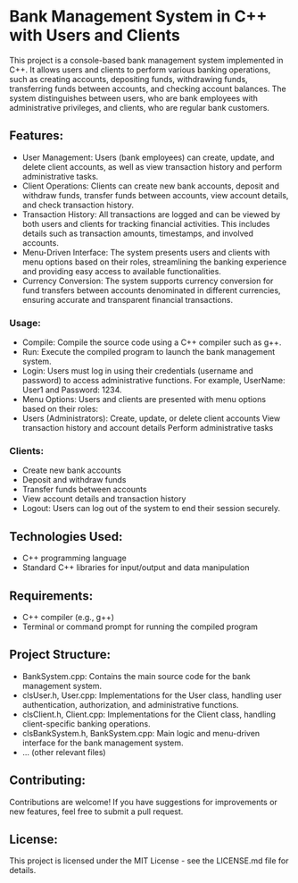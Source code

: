 # Bank Management System in C++ with Users and Clients
This project is a console-based bank management system implemented in C++. It allows users and clients to perform various banking operations, such as creating accounts, depositing funds, withdrawing funds, transferring funds between accounts, and checking account balances. The system distinguishes between users, who are bank employees with administrative privileges, and clients, who are regular bank customers.

## Features:
* User Management: Users (bank employees) can create, update, and delete client accounts, as well as view transaction history and perform administrative tasks.
* Client Operations: Clients can create new bank accounts, deposit and withdraw funds, transfer funds between accounts, view account details, and check transaction history.
* Transaction History: All transactions are logged and can be viewed by both users and clients for tracking financial activities. This includes details such as transaction amounts, timestamps, and involved accounts.
* Menu-Driven Interface: The system presents users and clients with menu options based on their roles, streamlining the banking experience and providing easy access to available functionalities.
* Currency Conversion: The system supports currency conversion for fund transfers between accounts denominated in different currencies, ensuring accurate and transparent financial transactions.
### Usage:
* Compile: Compile the source code using a C++ compiler such as g++.
* Run: Execute the compiled program to launch the bank management system.
* Login: Users must log in using their credentials (username and password) to access administrative functions. For example, UserName: User1 and Password: 1234.
* Menu Options: Users and clients are presented with menu options based on their roles:
* Users (Administrators):
Create, update, or delete client accounts
View transaction history and account details
Perform administrative tasks
### Clients:
* Create new bank accounts
* Deposit and withdraw funds
* Transfer funds between accounts
* View account details and transaction history
* Logout: Users can log out of the system to end their session securely.
## Technologies Used:
* C++ programming language
* Standard C++ libraries for input/output and data manipulation
## Requirements:
* C++ compiler (e.g., g++)
* Terminal or command prompt for running the compiled program
## Project Structure:
* BankSystem.cpp: Contains the main source code for the bank management system.
* clsUser.h, User.cpp: Implementations for the User class, handling user authentication, authorization, and administrative functions.
* clsClient.h, Client.cpp: Implementations for the Client class, handling client-specific banking operations.
* clsBankSystem.h, BankSystem.cpp: Main logic and menu-driven interface for the bank management system.
* ... (other relevant files)
## Contributing:
Contributions are welcome! If you have suggestions for improvements or new features, feel free to submit a pull request.

## License:
This project is licensed under the MIT License - see the LICENSE.md file for details.
